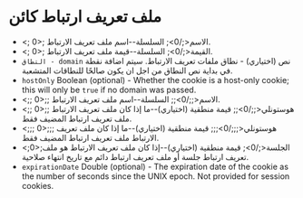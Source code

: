 # ملف تعريف ارتباط كائن

* <; 0>; الاسم<;/0>; السلسلة--اسم ملف تعريف الارتباط.
* <; 0>; القيمة<;/0>; السلسلة--قيمة ملف تعريف الارتباط.
* `التطاق - domain` نص (اختياري) - نطاق ملفات تعريف الارتباط. سيتم اضافة نقطة في بداية نص النطاق من اجل ان يكون صالحًا للنطاقات المتشعبة.
* `hostOnly` Boolean (optional) - Whether the cookie is a host-only cookie; this will only be `true` if no domain was passed.
* <;; 0>;; الاسم<;;/0>;; السلسلة--اسم ملف تعريف الارتباط.
* <;; 0>;; هوستونلي<;;/0>;; قيمة منطقية (اختياري)--ما إذا كان ملف تعريف الارتباط ملف تعريف ارتباط المضيف فقط.
* <;;; 0>;;; هوستونلي<;;;/0>;;; قيمة منطقية (اختياري)--ما إذا كان ملف تعريف الارتباط ملف تعريف ارتباط المضيف فقط.
* <;0>;الجلسة<;/0>; قيمة منطقية (اختياري)--إذا كان ملف تعريف الارتباط هو ملف تعريف ارتباط جلسة أو ملف تعريف ارتباط دائم مع تاريخ انتهاء صلاحية.
* `expirationDate` Double (optional) - The expiration date of the cookie as the number of seconds since the UNIX epoch. Not provided for session cookies.
